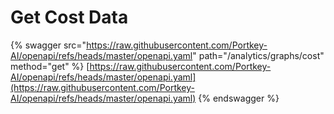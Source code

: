# Get Cost Data

{% swagger src="https://raw.githubusercontent.com/Portkey-AI/openapi/refs/heads/master/openapi.yaml" path="/analytics/graphs/cost" method="get" %}
[https://raw.githubusercontent.com/Portkey-AI/openapi/refs/heads/master/openapi.yaml](https://raw.githubusercontent.com/Portkey-AI/openapi/refs/heads/master/openapi.yaml)
{% endswagger %}

